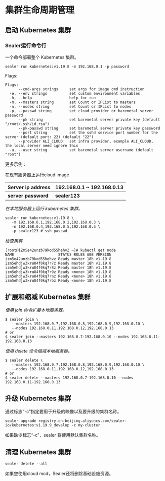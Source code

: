 # 集群生命周期管理

## 启动 Kubernetes 集群

### Sealer运行命令行

一个命令部署整个 Kubernetes 集群。

```shell
sealer run kubernetes:v1.19.8 -m 192.168.0.1 -p password
```

Flags:

```shell
Flags:
      --cmd-args strings     set args for image cmd instruction
  -e, --env strings          set custom environment variables
  -h, --help                 help for run
  -m, --masters string       set Count or IPList to masters
  -n, --nodes string         set Count or IPList to nodes
  -p, --passwd string        set cloud provider or baremetal server password
      --pk string            set baremetal server private key (default "/root/.ssh/id_rsa")
      --pk-passwd string     set baremetal server private key password
      --port string          set the sshd service port number for the server (default port: 22) (default "22")
      --provider ALI_CLOUD   set infra provider, example ALI_CLOUD, the local server need ignore this
  -u, --user string          set baremetal server username (default "root")
```

更多示例：

在现有服务器上运行cloud image

Server ip address| 192.168.0.1 ~ 192.168.0.13
---|---
**server password**  | **sealer123**

*在本地服务器上运行 kubernetes 集群。*

```shell
sealer run kubernetes:v1.19.8 \
   -m 192.168.0.1,192.168.0.2,192.168.0.3 \
   -n 192.168.0.4,192.168.0.5,192.168.0.6 \
   -p sealer123 # ssh passwd
```

*检查集群*

```shell script
[root@iZm5e42unzb79kod55hehvZ ~]# kubectl get node
NAME                    STATUS ROLES AGE VERSION
izm5e42unzb79kod55hehvz Ready master 18h v1.19.8
izm5ehdjw3kru84f0kq7r7z Ready master 18h v1.19.8
izm5ehdjw3kru84f0kq7r8z Ready master 18h v1.19.8
izm5ehdjw3kru84f0kq7r9z Ready <none> 18h v1.19.8
izm5ehdjw3kru84f0kq7raz Ready <none> 18h v1.19.8
izm5ehdjw3kru84f0kq7rbz Ready <none> 18h v1.19.8
```

## 扩展和缩减 Kubernetes 集群

*使用 join 命令扩展本地服务器。*

```shell script
$ sealer join \
   --masters 192.168.0.7,192.168.0.8,192.168.0.9,192.168.0.10 \
   --nodes 192.168.0.11,192.168.0.12,192.168.0.13
# or
$ sealer join --masters 192.168.0.7-192.168.0.10 --nodes 192.168.0.11-192.168.0.13
```

*使用 delete 命令缩减本地服务器。*

```shell
$ sealer delete \
   --masters 192.168.0.7,192.168.0.8,192.168.0.9,192.168.0.10 \
   --nodes 192.168.0.11,192.168.0.12,192.168.0.13
# or
$ sealer delete --masters 192.168.0.7-192.168.0.10 --nodes 192.168.0.11-192.168.0.13
```

## 升级 Kubernetes 集群

通过标志“-c”指定要用于升级的映像以及要升级的集群名称。

```shell script
sealer upgrade registry.cn-beijing.aliyuncs.com/sealer-io/kubernetes:v1.19.9_develop -c my-cluster
```

如果缺少标志“-c”，sealer 将使用默认集群名称。

## 清理 Kubernetes 集群

```shell
sealer delete --all
```

如果您使用cloud mod，Sealer还将删除基础设施资源。